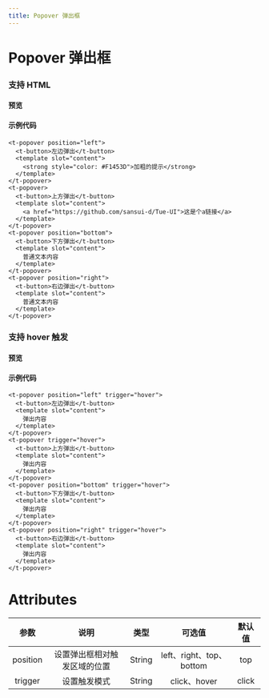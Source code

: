 ```yaml
---
title: Popover 弹出框
---
```

# Popover 弹出框

### 支持 HTML

#### 预览

<ClientOnly>
<popover-demo-1></popover-demo-1>
</ClientOnly>

#### 示例代码

```vue
<t-popover position="left">
  <t-button>左边弹出</t-button>
  <template slot="content">
    <strong style="color: #F1453D">加粗的提示</strong>
  </template>
</t-popover>
<t-popover>
  <t-button>上方弹出</t-button>
  <template slot="content">
    <a href="https://github.com/sansui-d/Tue-UI">这是个a链接</a>
  </template>
</t-popover>
<t-popover position="bottom">
  <t-button>下方弹出</t-button>
  <template slot="content">
    普通文本内容
  </template>
</t-popover>
<t-popover position="right">
  <t-button>右边弹出</t-button>
  <template slot="content">
    普通文本内容
  </template>
</t-popover>
```

### 支持 hover 触发

#### 预览

<ClientOnly>
<popover-demo-2></popover-demo-2>
</ClientOnly>

#### 示例代码

```vue
<t-popover position="left" trigger="hover">
  <t-button>左边弹出</t-button>
  <template slot="content">
    弹出内容
  </template>
</t-popover>
<t-popover trigger="hover">
  <t-button>上方弹出</t-button>
  <template slot="content">
    弹出内容
  </template>
</t-popover>
<t-popover position="bottom" trigger="hover">
  <t-button>下方弹出</t-button>
  <template slot="content">
    弹出内容
  </template>
</t-popover>
<t-popover position="right" trigger="hover">
  <t-button>右边弹出</t-button>
  <template slot="content">
    弹出内容
  </template>
</t-popover>
```

# Attributes
|参数| 说明 |  类型  | 可选值 | 默认值 |
| :-------------: |:-------------:| :-----:|:-----:|:-----:|
|position| 设置弹出框相对触发区域的位置 | String |left、right、top、bottom| top
|trigger| 设置触发模式 | String |click、hover|click